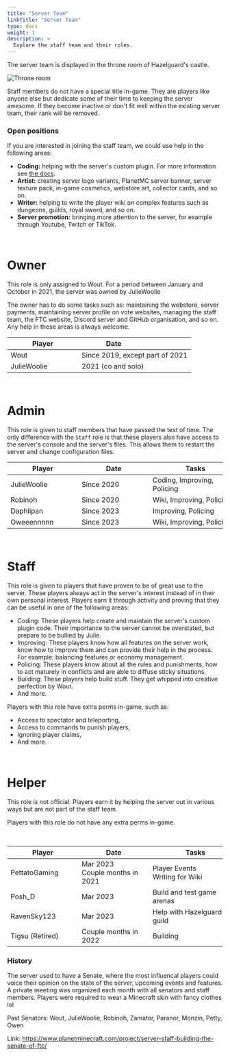 ```yaml
---
title: "Server Team"
linkTitle: "Server Team"
type: docs
weight: 1
description: >
  Explore the staff team and their roles.
---
```


<!--
{{% pageinfo %}}
This page is still a work in progress.
{{% /pageinfo %}} 
-->

The server team is displayed in the throne room of Hazelguard's castle. 

<div class="screenshot"><img src="/images/hazelguard_throne.png" alt="Throne room"></div>

Staff members do not have a special title in-game. They are players like anyone else but dedicate some of their time to keeping the server awesome. If they become inactive or don't fit well within the existing server team, their rank will be removed. 

### Open positions

If you are interested in joining the staff team, we could use help in the following areas:
- **Coding:** helping with the server's custom plugin. For more information see [the docs](/docs/).
- **Artist:** creating server logo variants, PlanetMC server banner, server texture pack, in-game cosmetics, webstore art, collector cards, and so on.
- **Writer:** helping to write the player wiki on complex features such as dungeons, guilds, royal sword, and so on.
- **Server promotion:** bringing more attention to the server, for example through Youtube, Twitch or TikTok.

<br>

# Owner

This role is only assigned to Wout. For a period between January and October in 2021, the server was owned by JulieWoolie

The owner has to do some tasks such as: maintaining the webstore, server payments, maintaining server profile on vote websites, managing the staff team, the FTC website, Discord server and GitHub organisation, and so on. Any help in these areas is always welcome.

| <div style="width:150px">Player</div> | <div style="width:150px">Date</div> | 
| ------ | ---- |
| Wout | Since 2019, except part of 2021
| JulieWoolie | 2021 (co and solo)

<br>




# Admin
This role is given to staff members that have passed the test of time. The only difference with the `Staff` role is that these players also have access to the server's console and the server's files. This allows them to restart the server and change configuration files.

| <div style="width:150px">Player</div> | <div style="width:150px">Date</div> | <div style="width:200px">Tasks</div> |
| ------ | ---- | ----- |
| JulieWoolie | Since 2020 | Coding, Improving, Policing |
| Robinoh | Since 2020 | Wiki, Improving, Policing |
| Daphlipan | Since 2023 | Improving, Policing |
| Oweeennnnn | Since 2023 | Wiki, Improving, Policing |

<br>




# Staff

This role is given to players that have proven to be of great use to the server. These players always act in the server's interest instead of in their own personal interest. Players earn it through activity and proving that they can be useful in one of the following areas:
- Coding: These players help create and maintain the server's custom plugin code. Their importance to the server cannot be overstated, but prepare to be bullied by Julie.
- Improving: These players know how all features on the server work, know how to improve them and can provide their help in the process. For example: balancing features or economy management.
- Policing: These players know about all the rules and punishments, how to act maturely in conflicts and are able to diffuse sticky situations.
- Building: These players help build stuff. They get whipped into creative perfection by Wout.
- And more.

Players with this role have extra perms in-game, such as:
- Access to spectator and teleporting,
- Access to commands to punish players,
- Ignoring player claims,
- And more.

<!-- 
| <div style="width:150px">Player</div> | <div style="width:150px">Date</div> | <div style="width:200px">Tasks</div> |
| ------ | ---- | ----- |
| / | / | / |
-->

<br>




# Helper

This role is not official. Players earn it by helping the server out in various ways but are not part of the staff team.

Players with this role do not have any extra perms in-game.

<br>

| <div style="width:150px">Player</div> | <div style="width:150px">Date</div> | <div style="width:200px">Tasks</div> |
| ------ | ---- | ----- |
| PettatoGaming | Mar 2023<br>Couple months in 2021 | Player Events<br>Writing for Wiki
| Posh_D | Mar 2023 | Build and test game arenas
| RavenSky123 | Mar 2023 | Help with Hazelguard guild
| Tigsu (Retired) | Couple months in 2022 | Building


### History
The server used to have a Senate, where the most influencal players could voice their opinion on the state of the server, upcoming events and features. A private meeting was organized each month with all senators and staff members. Players were required to wear a Minecraft skin with fancy clothes lol

Past Senators: Wout, JulieWoolie, Robinoh, Zamator, Paranor, Monzin, Petty, Owen

Link: https://www.planetminecraft.com/project/server-staff-building-the-senate-of-ftc/

